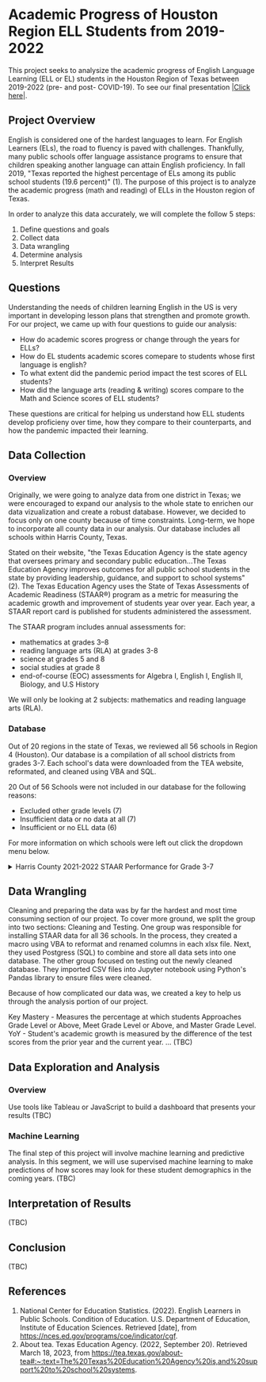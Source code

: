 # Academic Progress of Houston Region ELL Students from 2019-2022
This project seeks to analysize the academic progress of English Language Learning (ELL or EL) students in the Houston Region of Texas between 2019-2022 (pre- and post- COVID-19). To see our final presentation |[Click here]([https://github.com/](https://docs.google.com/presentation/d/1NOg834Tvg7LUZZ1kR1qbmaH5noaO-ygMyaTzDU676KA/edit?usp=sharing))|.

## Project Overview
English is considered one of the hardest languages to learn. For English Learners (ELs), the road to fluency is paved with challenges. Thankfully, many public schools offer language assistance programs to ensure that children speaking another language can attain English proficiency. In fall 2019, "Texas reported the highest percentage of ELs among its public school students (19.6 percent)" (1). The purpose of this project is to analyze the academic progress (math and reading) of ELLs in the Houston region of Texas. 

In order to analyze this data accurately, we will complete the follow 5 steps:
1. Define questions and goals
2. Collect data
3. Data wrangling
4. Determine analysis
5. Interpret Results

## Questions
Understanding the needs of children learning English in the US is very important in developing lesson plans that strengthen and promote growth. For our project, we came up with four questions to guide our analysis:
- How do academic scores progress or change through the years for ELLs?
- How do EL students academic scores comepare to students whose first language is english?
- To what extent did the pandemic period impact the test scores of ELL students?
- How did the language arts (reading & writing) scores compare to the Math and Science scores of ELL students?

These questions are critical for helping us understand how ELL students develop proficieny over time, how they compare to their counterparts, and how the pandemic impacted their learning.

## Data Collection
### Overview
Originally, we were going to analyze data from one district in Texas; we were encouraged to expand our analysis to the whole state to enrichen our data vizualization and create a robust database. However, we decided to focus only on one county because of time constraints. Long-term, we hope to incorporate all county data in our analysis. Our database includes all schools within Harris County, Texas. 

Stated on their website, "the Texas Education Agency is the state agency that oversees primary and secondary public education...The Texas Education Agency improves outcomes for all public school students in the state by providing leadership, guidance, and support to school systems" (2). The Texas Education Agency uses the State of Texas Assessments of Academic Readiness (STAAR®) program as a metric for measuring the academic growth and improvement of students year over year. Each year, a STAAR report card is published for students administered the assessment.

The STAAR program includes annual assessments for:
- mathematics at grades 3–8
- reading language arts (RLA) at grades 3-8
- science at grades 5 and 8
- social studies at grade 8
- end-of-course (EOC) assessments for Algebra I, English I, English II, Biology, and U.S History

We will only be looking at 2 subjects: mathematics and reading language arts (RLA).

### Database
Out of 20 regions in the state of Texas, we reviewed all 56 schools in Region 4 (Houston). Our database is a compilation of all school districts from grades 3-7. Each school's data were downloaded from the TEA website, reformated, and cleaned using VBA and SQL. 

20 Out of 56 Schools were not included in our database for the following reasons:
- Excluded other grade levels (7)
- Insufficient data or no data at all (7)
- Insufficient or no ELL data (6)

For more information on which schools were left out click the dropdown menu below.

<details close>
<summary>Harris County 2021-2022 STAAR Performance for Grade 3-7</summary>
  <br>
<ul><li>A+ Unlimited Potential - Removed because strictly middle school</li>
<li>Academy of Accelerated Learning - https://rptsvr1.tea.texas.gov/cgi/sas/broker?_service=marykay&_program=perfrept.perfmast.sas&_debug=0&lev=D&id=101810&prgopt=reports%2Ftapr%2Fperformance.sas</li>
<li>Accelerated Intermediate Academy - https://rptsvr1.tea.texas.gov/cgi/sas/broker?_service=marykay&_program=perfrept.perfmast.sas&_debug=0&lev=D&id=101849&prgopt=reports%2Ftapr%2Fperformance.sas</li>
<li>Aldine ISD - https://rptsvr1.tea.texas.gov/cgi/sas/broker?_service=marykay&_program=perfrept.perfmast.sas&_debug=0&lev=D&id=101902&prgopt=reports%2Ftapr%2Fperformance.sas</li>
<li>Alief_ISD - https://rptsvr1.tea.texas.gov/cgi/sas/broker?_service=marykay&_program=perfrept.perfmast.sas&_debug=0&lev=D&id=101903&prgopt=reports%2Ftapr%2Fperformance.sas</li>
<li>Alief Montessori Community School - https://rptsvr1.tea.texas.gov/cgi/sas/broker?_service=marykay&_program=perfrept.perfmast.sas&_debug=0&lev=D&id=101815&prgopt=reports%2Ftapr%2Fperformance.sas</li>
<li>Amigos Por Vida Charter School - https://rptsvr1.tea.texas.gov/cgi/sas/broker?_service=marykay&_program=perfrept.perfmast.sas&_debug=0&lev=D&id=101819&prgopt=reports%2Ftapr%2Fperformance.sas</li>
<li>Aristoi Classical Academy - https://rptsvr1.tea.texas.gov/cgi/sas/broker?_service=marykay&_program=perfrept.perfmast.sas&_debug=0&lev=D&id=101803&prgopt=reports%2Ftapr%2Fperformance.sas</li>
<li>Beatrice Mayes Institute Charter School - https://rptsvr1.tea.texas.gov/cgi/sas/broker?_service=marykay&_program=perfrept.perfmast.sas&_debug=0&lev=D&id=101847&prgopt=reports%2Ftapr%2Fperformance.sas</li>
<li>Beta Academy - https://rptsvr1.tea.texas.gov/cgi/sas/broker?_service=marykay&_program=perfrept.perfmast.sas&_debug=0&lev=D&id=101870&prgopt=reports%2Ftapr%2Fperformance.sas</li>
<li>Bloom Academy - Removed data set due to no grade levels beyond Grade 3 and Grade 4</li>
<li>Calvin Nelms Charter School - Removed data set due to no Grade 3 - Grade 5</li>
<li>Channelview ISD - https://rptsvr1.tea.texas.gov/cgi/sas/broker?_service=marykay&_program=perfrept.perfmast.sas&_debug=0&lev=D&id=101905&prgopt=reports%2Ftapr%2Fperformance.sas</li>
<li>Comquest Academt removed due to insufficient data set</li>
<li>Crosby ISD - https://rptsvr1.tea.texas.gov/cgi/sas/broker?_service=marykay&_program=perfrept.perfmast.sas&_debug=0&lev=D&id=101906&prgopt=reports%2Ftapr%2Fperformance.sas</li>
<li>Cypress-Fairbanks ISD - https://rptsvr1.tea.texas.gov/cgi/sas/broker?_service=marykay&_program=perfrept.perfmast.sas&_debug=0&lev=D&id=101907&prgopt=reports%2Ftapr%2Fperformance.sas</li>
<li>Deer Park ISD - https://rptsvr1.tea.texas.gov/cgi/sas/broker?_service=marykay&_program=perfrept.perfmast.sas&_debug=0&lev=D&id=101908&prgopt=reports%2Ftapr%2Fperformance.sas</li>
<li>Draw Academy - removed due to insufficient data set</li>
<li>Elevate Collegiate Charter School - removed due to no data available</li>
<li>Etoile Academy Charter School - removed due to no Grade 3 - Grade 4 Data</li>
<li>Excel Academy - removed due to insufficient data set</li>
<li>Galena Park ISD - https://rptsvr1.tea.texas.gov/cgi/sas/broker?_service=marykay&_program=perfrept.perfmast.sas&_debug=0&lev=D&id=101910&prgopt=reports%2Ftapr%2Fperformance.sas</li>
<li>George I Sanchez Charter - removed due to no Grade 3 - Grade 5 data</li>
<li>Goose Creek CISD - https://rptsvr1.tea.texas.gov/cgi/sas/broker?_service=marykay&_program=perfrept.perfmast.sas&_debug=0&lev=D&id=101911&prgopt=reports%2Ftapr%2Fperformance.sas</li>
<li>Harmony Public Schools North - https://rptsvr1.tea.texas.gov/cgi/sas/broker?_service=marykay&_program=perfrept.perfmast.sas&_debug=0&lev=D&id=101858&prgopt=reports%2Ftapr%2Fperformance.sas</li>
<li>Harmony Public Schools South - https://rptsvr1.tea.texas.gov/cgi/sas/broker?_service=marykay&_program=perfrept.perfmast.sas&_debug=0&lev=D&id=101846&prgopt=reports%2Ftapr%2Fperformance.sas</li>
<li>Harmony Public Schools West - https://rptsvr1.tea.texas.gov/cgi/sas/broker?_service=marykay&_program=perfrept.perfmast.sas&_debug=0&lev=D&id=101862&prgopt=reports%2Ftapr%2Fperformance.sas</li>
<li>Houston Classical Charter - removed due to no data available</li>
<li>Houston Gateway Academy - removed due to insufficient data set</li>
<li>Houston Heights High School - removed due to no Grade 3 - Grade 7 data</li>
<li>Houston ISD - https://rptsvr1.tea.texas.gov/cgi/sas/broker?_service=marykay&_program=perfrept.perfmast.sas&_debug=0&lev=D&id=101912&prgopt=reports%2Ftapr%2Fperformance.sas</li>
<li>Huffman ISD - https://rptsvr1.tea.texas.gov/cgi/sas/broker?_service=marykay&_program=perfrept.perfmast.sas&_debug=0&lev=D&id=101925&prgopt=reports%2Ftapr%2Fperformance.sas</li>
<li>Humble ISD - https://rptsvr1.tea.texas.gov/cgi/sas/broker?_service=marykay&_program=perfrept.perfmast.sas&_debug=0&lev=D&id=101913&prgopt=reports%2Ftapr%2Fperformance.sas</li>
<li>Katy ISD - https://rptsvr1.tea.texas.gov/cgi/sas/broker?_service=marykay&_program=perfrept.perfmast.sas&_debug=0&lev=D&id=101914&prgopt=reports%2Ftapr%2Fperformance.sas</li>
<li>Klein ISD - https://rptsvr1.tea.texas.gov/cgi/sas/broker?_service=marykay&_program=perfrept.perfmast.sas&_debug=0&lev=D&id=101915&prgopt=reports%2Ftapr%2Fperformance.sas</li>
<li>La Porte ISD - https://rptsvr1.tea.texas.gov/cgi/sas/broker?_service=marykay&_program=perfrept.perfmast.sas&_debug=0&lev=D&id=101916&prgopt=reports%2Ftapr%2Fperformance.sas</li>
<li>Legacy School of Sport Sciences - removed due to no ELL data</li>
<li>Meyerpark Elementary - removed due to no ELL data</li>
<li>Pasadena ISD - https://rptsvr1.tea.texas.gov/cgi/sas/broker?_service=marykay&_program=perfrept.perfmast.sas&_debug=0&lev=D&id=101917&prgopt=reports%2Ftapr%2Fperformance.sas</li>
<li>Promise Community School - https://rptsvr1.tea.texas.gov/cgi/sas/broker?_service=marykay&_program=perfrept.perfmast.sas&_debug=0&lev=D&id=101853&prgopt=reports%2Ftapr%2Fperformance.sas</li>
<li>Raul Yzaguirre School for Success - https://rptsvr1.tea.texas.gov/cgi/sas/broker?_service=marykay&_program=perfrept.perfmast.sas&_debug=0&lev=D&id=101806&prgopt=reports%2Ftapr%2Fperformance.sas</li>
<li>Reve Prep Charter School - removed due to insufficient data for ethnicity and ELL</li>
<li>Ser-Ninos Charter School - https://rptsvr1.tea.texas.gov/cgi/sas/broker?_service=marykay&_program=perfrept.perfmast.sas&_debug=0&lev=D&id=101802&prgopt=reports%2Ftapr%2Fperformance.sas</li>
<li>Sheldon ISD - https://rptsvr1.tea.texas.gov/cgi/sas/broker?_service=marykay&_program=perfrept.perfmast.sas&_debug=0&lev=D&id=101924&prgopt=reports%2Ftapr%2Fperformance.sas</li>
<li>Southwest School - https://rptsvr1.tea.texas.gov/cgi/sas/broker?_service=marykay&_program=perfrept.perfmast.sas&_debug=0&lev=D&id=101838&prgopt=reports%2Ftapr%2Fperformance.sas</li>
<li>Spring Branch ISD - https://rptsvr1.tea.texas.gov/cgi/sas/broker?_service=marykay&_program=perfrept.perfmast.sas&_debug=0&lev=D&id=101920&prgopt=reports%2Ftapr%2Fperformance.sas</li>
<li>Spring ISD - https://rptsvr1.tea.texas.gov/cgi/sas/broker?_service=marykay&_program=perfrept.perfmast.sas&_debug=0&lev=D&id=101919&prgopt=reports%2Ftapr%2Fperformance.sas</li>
<li>Step Charter School - https://rptsvr1.tea.texas.gov/cgi/sas/broker?_service=marykay&_program=perfrept.perfmast.sas&_debug=0&lev=D&id=101859&prgopt=reports%2Ftapr%2Fperformance.sas</li>
<li>Lawson Academy - removed due to no ELL data</li>
<li>Pro-Vision Academy - removed due to insufficient ethnicity data</li>
<li>Rhodes School for Performing Arts - removed due to no ELL data</li>
<li>Varnett Public School - https://rptsvr1.tea.texas.gov/cgi/sas/broker?_service=marykay&_program=perfrept.perfmast.sas&_debug=0&lev=D&id=101814&prgopt=reports%2Ftapr%2Fperformance.sas</li>
<li>Tomball ISD - https://rptsvr1.tea.texas.gov/cgi/sas/broker?_service=marykay&_program=perfrept.perfmast.sas&_debug=0&lev=D&id=101921&prgopt=reports%2Ftapr%2Fperformance.sas</li>
<li>Two Dimensions Prep Academy - removed due to no ELL data</li>
<li>Yellowstone College Prep - removed due to no Grade 3 - Grade 4</li>
<li>Yes Prep Schools - https://rptsvr1.tea.texas.gov/cgi/sas/broker?_service=marykay&_program=perfrept.perfmast.sas&_debug=0&lev=D&id=101845&prgopt=reports%2Ftapr%2Fperformance.sas</li></ul>
</details>

## Data Wrangling
Cleaning and preparing the data was by far the hardest and most time consuming section of our project. To cover more ground, we split the group into two sections: Cleaning and Testing. One group was responsible for installing STAAR data for all 36 schools. In the process, they created a macro using VBA to reformat and renamed columns in each xlsx file. Next, they used Postgress (SQL) to combine and store all data sets into one database. The other group focused on testing out the newly cleaned database. They imported CSV files into  Jupyter notebook using Python's Pandas library to ensure files were cleaned.

Because of how complicated our data was, we created a key to help us through the analysis portion of our project.

Key
Mastery - Measures the percentage at which students Approaches Grade Level or Above, Meet Grade Level or Above, and Master Grade Level.
YoY - Student's academic growth is measured by the difference of the test scores from the prior year and the current year.
... (TBC)

## Data Exploration and Analysis
### Overview
Use tools like Tableau or JavaScript to build a dashboard that presents your results (TBC)

### Machine Learning
The final step of this project will involve machine learning and predictive analysis. In this segment, we will use supervised machine learning to make predictions of how scores may look for these student demographics in the coming years. (TBC)

## Interpretation of Results
(TBC)

## Conclusion
(TBC)

## References
1. National Center for Education Statistics. (2022). English Learners in Public Schools. Condition of Education. U.S. Department of Education, Institute of Education Sciences. Retrieved [date], from https://nces.ed.gov/programs/coe/indicator/cgf.
2. About tea. Texas Education Agency. (2022, September 20). Retrieved March 18, 2023, from https://tea.texas.gov/about-tea#:~:text=The%20Texas%20Education%20Agency%20is,and%20support%20to%20school%20systems. 
